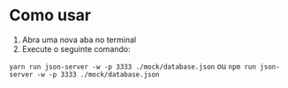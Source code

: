 # Como usar

1. Abra uma nova aba no terminal
2. Execute o seguinte comando:

`yarn run json-server -w -p 3333 ./mock/database.json`
ou
`npm run json-server -w -p 3333 ./mock/database.json`
